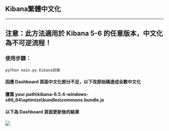 ## Kibana繁體中文化

---
## 注意：此方法適用於 Kibana 5-6 的任意版本，中文化為不可逆流程！


### 使用步驟：
```
python main.py Kibana目錄
```

#### 因應 Dashboard 頁面中文化部分不足，以下改原始碼達成全數中文化
#### 覆蓋 your.path\kibana-6.5.4-windows-x86_64\optimize\bundles\commons.bundle.js

#### 以下為 Dashboard 頁面更新後的結果

![](https://github.com/snan0825/kibana-6.5.4_hanization/blob/master/image/dashboard.png)
